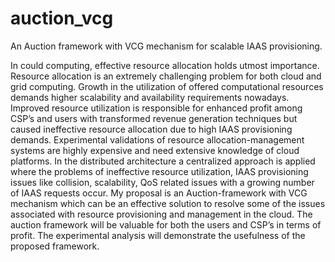 # auction_vcg
An Auction framework with VCG mechanism for scalable IAAS provisioning.

In could computing, effective resource allocation holds utmost importance. Resource allocation is an extremely challenging problem for both cloud and grid computing. Growth in the utilization of offered computational resources demands higher scalability and availability requirements nowadays. Improved resource utilization is responsible for enhanced profit among CSP’s and users with transformed revenue generation techniques but caused ineffective resource allocation due to high IAAS provisioning demands. Experimental validations of resource allocation-management systems are highly expensive and need extensive knowledge of cloud platforms. In the distributed architecture a centralized approach is applied where the problems of ineffective resource utilization, IAAS provisioning issues like collision, scalability, QoS related issues with a growing number of IAAS requests occur. My proposal is an Auction-framework with VCG mechanism which can be an effective solution to resolve some of the issues associated with resource provisioning and management in the cloud. The auction framework will be valuable for both the users and CSP’s in terms of profit. The experimental analysis will demonstrate the usefulness of the proposed framework.



